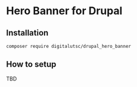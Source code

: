 # Hero Banner for Drupal

## Installation 

````
composer require digitalutsc/drupal_hero_banner
````

## How to setup

TBD
